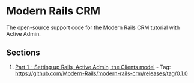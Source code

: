 # Modern Rails CRM

The open-source support code for the Modern Rails CRM tutorial with Active Admin.

## Sections

1. [Part 1 - Setting up Rails, Active Admin, the Clients model](https://medium.com/modern-rails/building-a-modern-crm-in-ruby-on-rails-part-1-3b62f7b4dc7d) - Tag: https://github.com/Modern-Rails/modern-rails-crm/releases/tag/0.1.0
